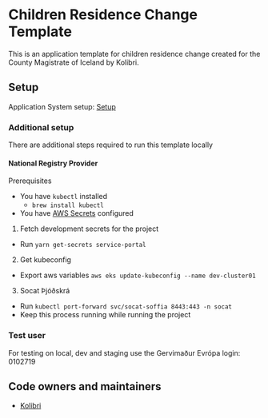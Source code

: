<!-- gitbook-ignore -->

# Children Residence Change Template

This is an application template for children residence change created for the County Magistrate of Iceland by Kolibri.

## Setup

Application System setup: [Setup](https://docs.devland.is/apps/application-system)

### Additional setup

There are additional steps required to run this template locally

#### National Registry Provider

Prerequisites

- You have `kubectl` installed
  - `brew install kubectl`
- You have [AWS Secrets](../../../../handbook/repository/aws-secrets.md) configured

1. Fetch development secrets for the project

- Run `yarn get-secrets service-portal`

2. Get kubeconfig

- Export aws variables `aws eks update-kubeconfig --name dev-cluster01`

3. Socat Þjóðskrá

- Run `kubectl port-forward svc/socat-soffia 8443:443 -n socat`
- Keep this process running while running the project

### Test user

For testing on local, dev and staging use the Gervimaður Evrópa login: 0102719

## Code owners and maintainers

- [Kolibri](https://github.com/orgs/island-is/teams/kolibri-modern-family)
